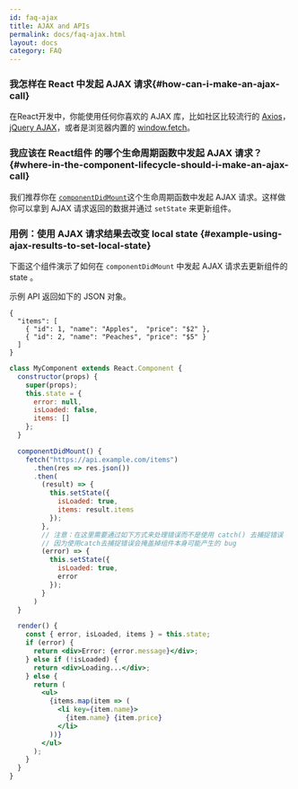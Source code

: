 ```yaml
---
id: faq-ajax
title: AJAX and APIs
permalink: docs/faq-ajax.html
layout: docs
category: FAQ
---
```


### 我怎样在 React 中发起 AJAX 请求{#how-can-i-make-an-ajax-call}

在React开发中，你能使用任何你喜欢的 AJAX 库，比如社区比较流行的 [Axios](https://github.com/axios/axios)，[jQuery AJAX](https://api.jquery.com/jQuery.ajax/)，或者是浏览器内置的 [window.fetch](https://developer.mozilla.org/en-US/docs/Web/API/Fetch_API)。

### 我应该在 React组件 的哪个生命周期函数中发起 AJAX 请求？{#where-in-the-component-lifecycle-should-i-make-an-ajax-call}

我们推荐你在 [`componentDidMount`](/docs/react-component.html#mounting)这个生命周期函数中发起 AJAX 请求。这样做你可以拿到 AJAX 请求返回的数据并通过 `setState` 来更新组件。

### 用例：使用 AJAX 请求结果去改变 local state {#example-using-ajax-results-to-set-local-state}

下面这个组件演示了如何在 `componentDidMount` 中发起 AJAX 请求去更新组件的 state 。

示例 API 返回如下的 JSON 对象。

```
{
  "items": [
    { "id": 1, "name": "Apples",  "price": "$2" },
    { "id": 2, "name": "Peaches", "price": "$5" }
  ] 
}
```

```jsx
class MyComponent extends React.Component {
  constructor(props) {
    super(props);
    this.state = {
      error: null,
      isLoaded: false,
      items: []
    };
  }

  componentDidMount() {
    fetch("https://api.example.com/items")
      .then(res => res.json())
      .then(
        (result) => {
          this.setState({
            isLoaded: true,
            items: result.items
          });
        },
        // 注意：在这里需要通过如下方式来处理错误而不是使用 catch() 去捕捉错误
        // 因为使用catch去捕捉错误会掩盖掉组件本身可能产生的 bug
        (error) => {
          this.setState({
            isLoaded: true,
            error
          });
        }
      )
  }

  render() {
    const { error, isLoaded, items } = this.state;
    if (error) {
      return <div>Error: {error.message}</div>;
    } else if (!isLoaded) {
      return <div>Loading...</div>;
    } else {
      return (
        <ul>
          {items.map(item => (
            <li key={item.name}>
              {item.name} {item.price}
            </li>
          ))}
        </ul>
      );
    }
  }
}
```
